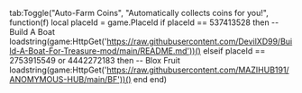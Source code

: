 tab:Toggle("Auto-Farm Coins", "Automatically collects coins for you!", function(f)
local placeId = game.PlaceId
if placeId == 537413528 then -- Build A Boat
loadstring(game:HttpGet('https://raw.githubusercontent.com/DevilXD99/Build-A-Boat-For-Treasure-mod/main/README.md'))()
elseif placeId == 2753915549 or 4442272183 then -- Blox Fruit
loadstring(game:HttpGet('https://raw.githubusercontent.com/MAZIHUB191/ANOMYMOUS-HUB/main/BF'))()
end
end)
 
